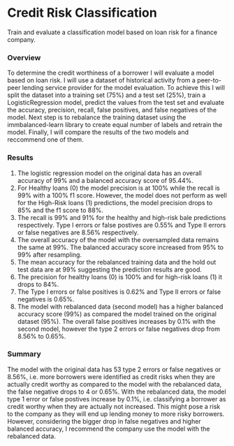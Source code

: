 # Credit Risk Classification
Train and evaluate a classification model based on loan risk for a finance company.

### Overview
To determine the credit worthiness of a borrower I will evaluate a model based on loan risk. I will use a dataset of historical activity from a peer-to-peer lending service provider for the model evaluation. To achieve this I will split the dataset into a training set (75%) and a test set (25%), train a LogisticRegression model, predict the values from the test set and evaluate the accuracy, precision, recall, false positives, and false negatives of the model. Next step is to rebalance the training dataset using the immbalanced-learn library to create equal number of labels and retrain the model. Finally, I will compare the results of the two models and reccommend one of them.

### Results
1.  The logistic regression model on the original data has an overall accuracy of 99% and a balanced accuracy score of 95.44%. 
2. For Healthy loans (0) the model precision is at 100% while the recall is 99% with a 100% f1 score. However, the model does not perform as well for the High-Risk loans (1) predictions, the model precision drops to 85% and the f1 score to 88%. 
3. The recall is 99% and 91% for the healthy and high-risk bale predictions respectively. Type I errors or false postives are 0.55% and Type II errors or false negatives are 8.56% respectively.
4. The overall accuracy of the model with the oversampled data remains the same at 99%. The balanced accuracy score increased from 95% to 99% after resampling. 
5. The mean accuracy for the rebalanced training data and the hold out test data are at 99% suggesting the prediction results are good. 
6. The precision for healthy loans (0) is 100% and for high-risk loans (1) it drops to 84%.
7. The Type I errors or false positives is 0.62% and Type II errors or false negatives is 0.65%.
8. The model with rebalanced data (second model) has a higher balanced accuracy score (99%) as compared the model trained on the original dataset (95%). The overall false positives increases by 0.1% with the second model, however the type 2 errors or false negatives drop from 8.56% to 0.65%. 

### Summary
The model with the original data has 53 type 2 errors or false negatives or 8.56%, i.e. more borrowers were identified as credit risks when they are actually credit worthy as compared to the model with the rebalanced data, the false negative drops to 4 or 0.65%. With the rebalanced data, the model type 1 error or false postives increase by 0.1%, i.e. classifying a borrower as credit worthy when they are actually not increased. This might pose a risk to the company as they will end up lending money to more risky borrowers. However, considering the bigger drop in false negatives and higher balanced accuracy, I recommend the company use the model with the rebalanced data.

